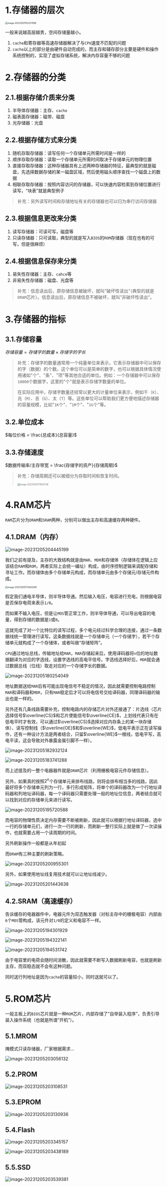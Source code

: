# 1.存储器的层次

<img src="./assets/image-20231201153327589.png" alt="image-20231201153327589" style="zoom:50%;" />

一般来说越高层越贵，空间存储量越小。

1.   `cache`和寄存器等高速存储器解决了与`CPU`速度不匹配的问题
2.   `cache`以上的部分是由硬件自动完成的，而主存和辅存部分主要是硬件和操作系统控制的，实现了虚拟存储系统，解决内存容量不够的问题

# 2.存储器的分类

## 2.1.根据存储介质来分类

1.   半导体存储器：主存、`cache`
2.   磁表面存储器：磁带、磁盘
3.   光存储器：光盘

## 2.2.根据存储方式来分类

1.   随机存取存储器：读写任何一个存储单元所需时间是一样的
2.   顺序存取存储器：读取一个存储单元所需时间取决于存储单元的物理位置
3.   直接存取存储器：这种存储器具有上述两种存储器的特征，最典型的就是磁盘，先选择数据存储的某一磁盘区域，然后使用磁头顺序查找一个磁盘上的数据
4.   相联存取存储器：按照内容访问的存储器，可以快速内容检索到存储位置进行读写，“块表”就是典型例子 

>   补充：另外读写时间和存储地址有关的存储器也可以归为串行访问存储器

## 2.3.根据信息更改来分类

1.   读写存储器：可读可写，磁盘等
2.   只读存储器：只可读取，典型的就是写入`BIOS`的`ROM`存储器（现在也有的可写，但是很麻烦）

## 2.4.根据信息保存来分类

1.   易失性存储器：主存、`cahce`等
2.   非易失性存储器：磁盘、光盘等

>   补充：信息读出后，原存储信息被破坏，就叫”破坏性读出“（典型的就是`DRAM`芯片）。信息读出后，原存储信息不被破坏，就叫”非破坏性读出“。

# 3.存储器的指标

## 3.1.存储容量

$存储容量 = 存储字的数量 × 存储字的字长$

>   补充：存储字的数量通常用一个纯量单位来表示，它表示存储器中可以保存的字（数据）的个数。这个单位可以是简单的数字，也可以根据具体情况使用诸如"个"、"条"、"项"等其他合适的单位。例如：一个存储器中可以保存`10000`个数据字，这里的"个"就是表示存储字数量的单位。
>
>   在实际应用中，存储字数量还经常以更大的计量单位来表示，例如千（`K`）、兆（`M`）、吉（`G`）、太（`T`）等。这些单位可以帮助我们更方便地描述存储器的容量规模，比如"`1K`个"、"`1M`个"、"`1G`个"等。

## 3.2.单位成本

$每位价格 = \frac{总成本}{总容量}$

## 3.3.存储速度

$数据传输率/主存带宽 = \frac{存储字的资产}{存储周期}$

>   补充：存储周期还可以被细分为存取时间和恢复时间。
>
>   <img src="./assets/image-20231205171925736.png" alt="image-20231205171925736" style="zoom:50%;" />

# 4.RAM芯片

`RAM`芯片分为`DRAM`和`SRAM`两种，分别可以做出主存和高速缓存两种硬件。

## 4.1.DRAM（内存）

![image-20231205204445199](./assets/image-20231205204445199.png)

我们之前有提及，主存的大致结构就是由`MAR`、`MDR`和存储体（存储体在逻辑上应该结合`RAM`和`ROM`，两者实际上会统一编址）构成，由时序控制逻辑来调配存储和寻址工作。而存储体由多个存储单元构成，而存储单元由多个存储元/存储元件构成。

<img src="./assets/image-20231205173424290.png" alt="image-20231205173424290" style="zoom:50%;" />

假定我们通电半导体，则半导体导通。然后输入电压，电容进行充电，则根据电容是否保存电荷来表示`1/0`。

而如果不输入电压，但是让`MOS`管正常工作，则半导体导通，可以导出电容的电量，得到存储的数据是`1`或`0`。

这就完成了对一个比特位的读写过程，多个电元经过科学合理的连接，通过一条数据线统一管理进行读写。这条数据线就是一个存储单元（一个存储字），若干个存储单元就构成了一个存储体，或者叫做“存储矩阵”。

`CPU`通过地址总线，传输地址给`MAR`，`MAR`存储起来后，使用译码器将`n`位的地址数据翻译为对应的字选线，设置字选线的高电平信号。字选线选择好后，`MDR`就会通过数据总线（位线）取走对应的一个存储字长的数据。

![image-20231205180254049](./assets/image-20231205180254049.png)

地址数据送给`MAR`后有可能出现电信号不稳定的情况，因此就需要控制电路控制`MAR`和译码器和`MDR`，只有`MAR`稳定后才可以将电信号交给译码器，同理译码器的输出也是一样的。

另外还有几条线路需要补充，控制电路内的存储芯片对外还接通了：片选线（芯片选择信号$\overline{CS}$和芯片使能信号$\overline{CE}$，上划线代表只有在低电平时才有效，可以通过$\overline{CS}$选择对应内存条上的某一块存储体）、读写控制线（$\overline{OE}$和$\overline{WE}$，低电平表示正在读写操作，还有一种设计方法是两者结合，只留$\overline{WE}$一根线，低电平写，高电平读，这会导致对外暴露金属引脚不一样）。

![image-20231205182932124](./assets/image-20231205182932124.png)

![image-20231205183741288](./assets/image-20231205183741288.png)

而上述提及的一整个电器器件就是`DRAM`芯片（利用栅极电容元件存储信息）。

另外，如果真的按照$2^n$个存储单元来排布线路，则将会排布相当多的线路，因此最好将多个存储单元列为一行，多行形成矩阵，将单个的译码器改为一个行地址译码器和列地址译码器，每一个译码器只需要处理一般的地址位信息，两者结合就可以找到对应的存储单元来进行读写。

![image-20231205195720588](./assets/image-20231205195720588.png)

而电容的物理性质决定内存需要不断被刷新，因此就可以根据行地址译码器，选中一行的存储单元们，进行一次一行的刷新，而刷新一整行实际上就是做了一次读操作，也就需要占用一个读周期的时间。

另外刷新操作一般都是从年初起

而`DRAM`有三种主要的刷新策略。

![image-20231205200955301](./assets/image-20231205200955301.png)

另外，如果使用地址线复用技术就可以让地址线减少。

![image-20231205201443638](./assets/image-20231205201443638.png)

## 4.2.SRAM（高速缓存）

告诉缓存的电器器件中，电器元件为双态触发器（对标主存中的栅极电容）内部由`6`个`MOS`管构成，该元件对`1/0`的定义和电容不一样。

![image-20231205194301929](./assets/image-20231205194301929.png)

![image-20231205194322141](./assets/image-20231205194322141.png)

![image-20231205194531742](./assets/image-20231205194531742.png)

由于电容里的电荷会随时间消散，因此就需要不断写入数据刷新电容，也就是刷新主存，而双稳态就不会有这种问题。

同时送行列地址是因为`cache`的容量较小，同时送就可以了。 

# 5.ROM芯片

一般主板上的`BIOS`芯片就是一种`ROM`芯片，内部存储了“自举装入程序”，负责引导装入操作系统（也就是所谓“开机”）。

## 5.1.MROM

掩模式只读存储器，厂家根据需求...

![image-20231205203056132](./assets/image-20231205203056132.png)

## 5.2.PROM

![image-20231205203108531](./assets/image-20231205203108531.png)

## 5.3.EPROM

![image-20231205203130936](./assets/image-20231205203130936.png)

## 5.4.Flash

![image-20231205203345157](./assets/image-20231205203345157.png)

![image-20231205203438189](./assets/image-20231205203438189.png)

## 5.5.SSD

![image-20231205203539381](./assets/image-20231205203539381.png)

